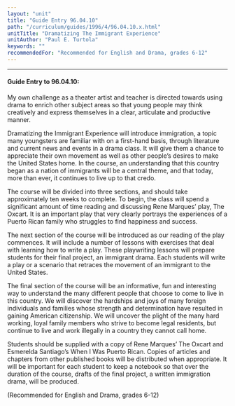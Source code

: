 ```yaml
---
layout: "unit"
title: "Guide Entry 96.04.10"
path: "/curriculum/guides/1996/4/96.04.10.x.html"
unitTitle: "Dramatizing The Immigrant Experience"
unitAuthor: "Paul E. Turtola"
keywords: ""
recommendedFor: "Recommended for English and Drama, grades 6-12"
---
```

<body>
<hr/>
<h4>
Guide Entry to 96.04.10:
</h4>
My own challenge as a theater artist and teacher is directed towards using drama to enrich other subject areas so that young people may think creatively and express themselves in a clear, articulate and productive manner.
<p>
Dramatizing the Immigrant Experience will introduce immigration, a topic many youngsters are familiar with on a first-hand basis, through literature and current news and events in a drama class. It will give them a chance to appreciate their own movement as well as other people’s desires to make the United States home. In the course, an understanding that this country began as a nation of immigrants will be a central theme, and that today, more than ever, it continues to live up to that credo.
</p>
<p>
The course will be divided into three sections, and should take approximately ten weeks to complete. To begin, the class will spend a significant amount of time reading and discussing Rene Marques’ play, The Oxcart. It is an important play that very clearly portrays the experiences of a Puerto Rican family who struggles to find happiness and success.
</p>
<p>
The next section of the course will be introduced as our reading of the play commences. It will include a number of lessons with exercises that deal with learning how to write a play. These playwriting lessons will prepare students for their final project, an immigrant drama. Each students will write a play or a scenario that retraces the movement of an immigrant to the United States.
</p>
<p>
The final section of the course will be an informative, fun and interesting way to understand the many different people that choose to come to live in this country. We will discover the hardships and joys of many foreign individuals and families whose strength and determination have resulted in gaining American citizenship. We will uncover the plight of the many hard working, loyal family members who strive to become legal residents, but continue to live and work illegally in a country they cannot call home.
</p>
<p>
Students should be supplied with a copy of Rene Marques’ The Oxcart and Esmerelda Santiago’s When I Was Puerto Rican. Copies of articles and chapters from other published books will be distributed when appropriate. It will be important for each student to keep a notebook so that over the duration of the course, drafts of the final project, a written immigration drama, will be produced.
</p>
<p>
(Recommended for English and Drama, grades 6-12)
</p>
</body>